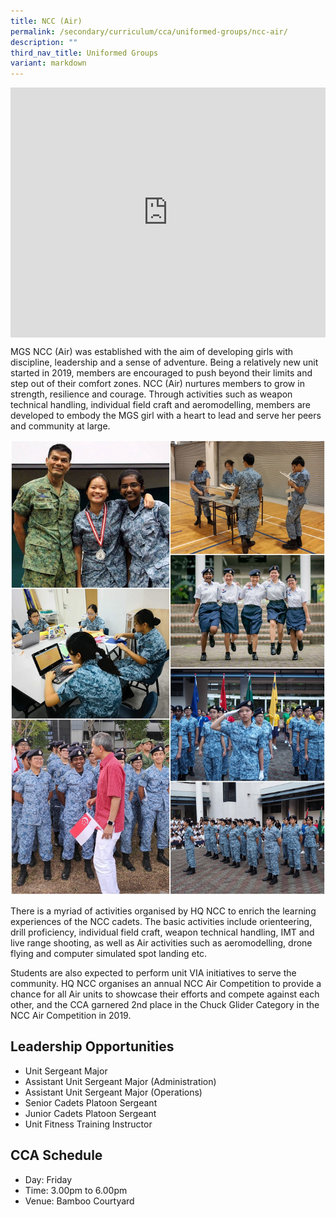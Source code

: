 ```yaml
---
title: NCC (Air)
permalink: /secondary/curriculum/cca/uniformed-groups/ncc-air/
description: ""
third_nav_title: Uniformed Groups
variant: markdown
---
```

<div style="width:100%; height:400px">
  <iframe class="ive_eobj_center" allowfullscreen="" frameborder="0" title="MGS Heritage Video" src="https://www.youtube.com/embed/ENvDOiIMgeo" height="100%" width="100%">
  </iframe>
</div>

MGS NCC (Air) was established with the aim of developing girls with discipline, leadership and a sense of adventure. Being a relatively new unit started in 2019, members are encouraged to push beyond their limits and step out of their comfort zones. NCC (Air) nurtures members to grow in strength, resilience and courage. Through activities such as weapon technical handling, individual field craft and aeromodelling, members are developed to embody the MGS girl with a heart to lead and serve her peers and community at large.

![](/images/Sec_cca/ncc-air-2020.jpg)

There is a myriad of activities organised by HQ NCC to enrich the learning experiences of the NCC cadets. The basic activities include orienteering, drill proficiency, individual field craft, weapon technical handling, IMT and live range shooting, as well as Air activities such as aeromodelling, drone flying and computer simulated spot landing etc.  

Students are also expected to perform unit VIA initiatives to serve the community. HQ NCC organises an annual NCC Air Competition to provide a chance for all Air units to showcase their efforts and compete against each other, and the CCA garnered 2nd place in the Chuck Glider Category in the NCC Air Competition in 2019.


## Leadership Opportunities

* Unit Sergeant Major
* Assistant Unit Sergeant Major (Administration)
* Assistant Unit Sergeant Major (Operations)
* Senior Cadets Platoon Sergeant
* Junior Cadets Platoon Sergeant
* Unit Fitness Training Instructor


## CCA Schedule

* Day: Friday 
* Time: 3.00pm to 6.00pm 
* Venue: Bamboo Courtyard